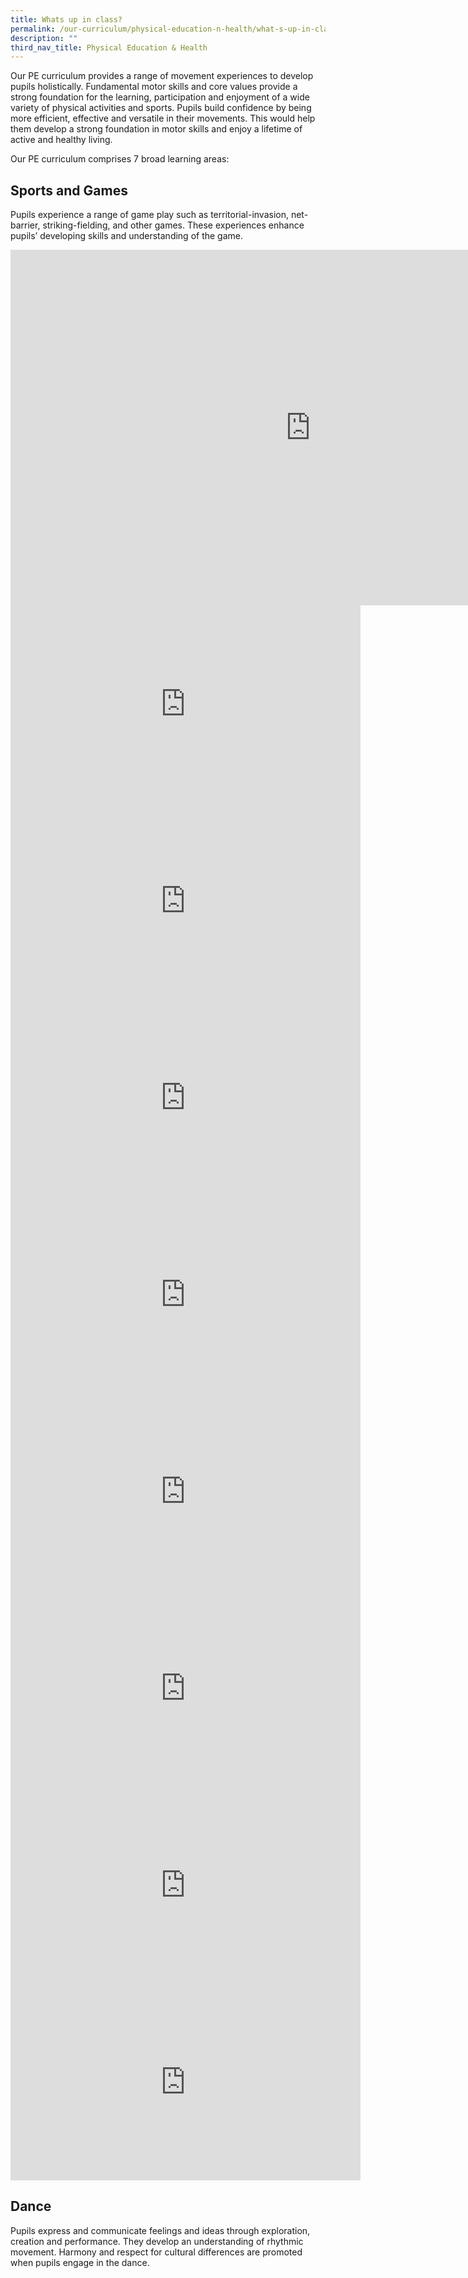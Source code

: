 ```yaml
---
title: Whats up in class?
permalink: /our-curriculum/physical-education-n-health/what-s-up-in-class/
description: ""
third_nav_title: Physical Education & Health
---
```

Our PE curriculum provides a range of movement experiences to develop pupils holistically. Fundamental motor skills and core values provide a strong foundation for the learning, participation and enjoyment of a wide variety of physical activities and sports. Pupils build confidence by being more efficient, effective and versatile in their movements. This would help them develop a strong foundation in motor skills and enjoy a lifetime of active and healthy living.  

  

Our PE curriculum comprises 7 broad learning areas:

Sports and Games
----------------

Pupils experience a range of game play such as territorial-invasion, net-barrier, striking-fielding, and other games. These experiences enhance pupils’ developing skills and understanding of the game.

<iframe allowfullscreen="true" height="569" width="960" frameborder="0" src="https://docs.google.com/presentation/d/e/2PACX-1vRL1wV5_8ZpvyL7HlO1B4bXO26rWf4W8NpU45ySeJ4yWMzzrpqC_6O5dt9Nlmc5bhvsKSMA-SCU9wRr/embed?start=false&amp;loop=false&amp;delayms=3000"></iframe>

<iframe width="560" height="315" src="https://www.youtube.com/embed/SkBS-goI8Uc" title="YouTube video player" frameborder="0" allow="accelerometer; autoplay; clipboard-write; encrypted-media; gyroscope; picture-in-picture" allowfullscreen></iframe>

<iframe width="560" height="315" src="https://www.youtube.com/embed/HSCPzputaOk" title="YouTube video player" frameborder="0" allow="accelerometer; autoplay; clipboard-write; encrypted-media; gyroscope; picture-in-picture" allowfullscreen></iframe>

<iframe width="560" height="315" src="https://www.youtube.com/embed/rjK4i_9JUzI" title="YouTube video player" frameborder="0" allow="accelerometer; autoplay; clipboard-write; encrypted-media; gyroscope; picture-in-picture" allowfullscreen></iframe>

<iframe width="560" height="315" src="https://www.youtube.com/embed/oORvG2U2Ado" title="YouTube video player" frameborder="0" allow="accelerometer; autoplay; clipboard-write; encrypted-media; gyroscope; picture-in-picture" allowfullscreen></iframe>

<iframe width="560" height="315" src="https://www.youtube.com/embed/iQT9opxpOOM" title="YouTube video player" frameborder="0" allow="accelerometer; autoplay; clipboard-write; encrypted-media; gyroscope; picture-in-picture" allowfullscreen></iframe>

<iframe width="560" height="315" src="https://www.youtube.com/embed/rxw4kGPBP7o" title="YouTube video player" frameborder="0" allow="accelerometer; autoplay; clipboard-write; encrypted-media; gyroscope; picture-in-picture" allowfullscreen></iframe>

<iframe width="560" height="315" src="https://www.youtube.com/embed/1XGzC_geetY" title="YouTube video player" frameborder="0" allow="accelerometer; autoplay; clipboard-write; encrypted-media; gyroscope; picture-in-picture" allowfullscreen></iframe>

<iframe width="560" height="315" src="https://www.youtube.com/embed/S9oGWiXCNWg" title="YouTube video player" frameborder="0" allow="accelerometer; autoplay; clipboard-write; encrypted-media; gyroscope; picture-in-picture" allowfullscreen></iframe>

Dance
-----

Pupils express and communicate feelings and ideas through exploration, creation and performance. They develop an understanding of rhythmic movement. Harmony and respect for cultural differences are promoted when pupils engage in the dance.